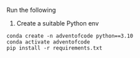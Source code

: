 Run the following 

1. Create a suitable Python env
``` 
conda create -n adventofcode python==3.10
conda activate adventofcode
pip install -r requirements.txt
```

